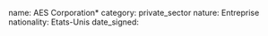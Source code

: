 name: AES Corporation*
category: private_sector
nature:  Entreprise
nationality: Etats-Unis
date_signed:
    